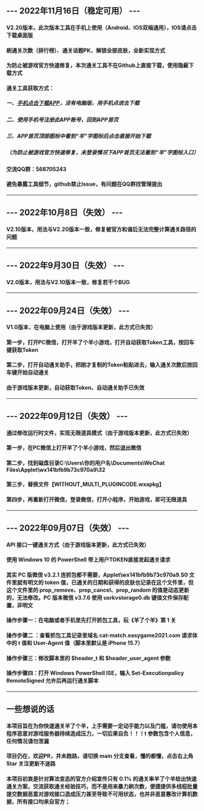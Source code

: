 ## --- 2022年11月16日（稳定可用） ---
#### V2.20版本，此次版本工具在手机上使用（Android、IOS双端通用），IOS请点击下载桌面版
#### 刷通关次数（排行榜）、通关话题PK、解锁全部皮肤，全新实现方式
#### 为防止被游戏官方快速修复，本次通关工具不在Github上直接下载，使用隐蔽下载方式
#### 通关工具获取方式：
##### 一、[手机点击下载APP](https://www.tsyule.cn/index.php/index/index/appid/7/tgid/cf0013800)，没有电脑版，用手机点进去下载
##### 二、使用手机号注册此APP账号，回到APP首页
##### 三、APP首页顶部图标中看到“羊”字图标后点击直接开始下载
##### （为防止被游戏官方快速修复，未登录情况下APP首页无法看到“羊”字图标入口）
#### 交流QQ群：568705243
#### 避免暴露工具细节，github禁止Issue，有问题在QQ群找管理提出
---
## --- 2022年10月8日（失效） ---
#### V2.10版本，用法与V2.20版本一致，修复被官方和谐后无法完整计算通关路径的问题
---
## --- 2022年9月30日（失效） ---
#### V2.0版本，用法与V2.10版本一致，修复若干个BUG
---
## --- 2022年09月24日（失效） ---
#### V1.0版本，在电脑上使用（由于游戏版本更新，此方式已失效）
#### 第一步，打开PC微信，打开羊了个羊小游戏，打开自动获取Token工具，按回车键获取Token
#### 第二步，打开自动通关助手，把刚才复制的Token粘贴进去，输入通关次数后按回车键开始自动通关
#### 由于游戏版本更新，自动获取Token、自动通关助手已失效
---
## --- 2022年09月12日（失效） ---
#### 通过修改运行时文件，实现无限道具模式（由于游戏版本更新，此方式已失效）
#### 第一步，在PC微信上打开羊了个羊小游戏，然后退出微信
#### 第二步，找到磁盘目录C:\Users\你的用户名\Documents\WeChat Files\Applet\wx141bfb9b73c970a9\32
#### 第三步，替换文件【__WITHOUT_MULTI_PLUGINCODE__.wxapkg】
#### 第四步，再重新打开微信，登录微信，打开小程序，开始游戏，即可无限道具
---
## --- 2022年09月07日（失效） ---
#### API 接口一键通关方式（由于游戏版本更新，此方式已失效）
#### 使用 Windows 10 的 PowerShell 带上用户TOKEN直接发起通关请求
#### 其实 PC 版微信 v3.2.1 连抓包都不需要，Applet\wx141bfb9b73c970a9\.S0 文件里就有明文的 token 值，已通关的日期和获得的皮肤也记录在这个文件里，但这个文件里的 prop_remove、prop_cancel、prop_random 的值是动态更新的，无法修改。PC 版本微信 v3.7.6 使用 usrkvstorage0.db 键值文件保存配置，非明文
#### 操作步骤一：在电脑或者手机里先打开抓包工具，玩《羊了个羊》第 1 关
#### 操作步骤二 ：查看抓包工具记录里域名 cat-match.easygame2021.com 请求体中的 t 值和 User-Agent 值（脚本里默认是 iPhone 15.7）
#### 操作步骤三：修改脚本里的 $header_t 和 $header_user_agent 参数
#### 操作步骤四：打开 Windows PowerShell ISE，输入 Set-Executionpolicy RemoteSigned 允许后再运行通关脚本
---
## 一些想说的话
#### 本项目旨在为你快速通关羊了个羊，上手需要一定动手能力以及门槛，请勿使用本程序恶意对游戏服务器持续造成压力，一切后果自负！！！t 参数包含个人信息，任何情况请勿泄漏
#### 项目仍在，欢迎PR，并未跑路，请切换 main 分支查看，懂的都懂，点击右上角 Star 关注更新不迷路
#### 本项目初衷是针对算法变态的官方介绍宣传只有 0.1% 的通关率羊了个羊给出快速通关方案，交流获取通关经验技巧，而不是用来暴力刷次数，便捷提供多线程批量提交数据恶意对游戏接口造成压力甚至导致不可用状态，也并非恶意篡改计算机数据，所有接口均来自官方；

